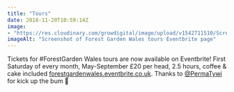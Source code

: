```yaml
---
title: "Tours"
date: 2018-11-20T10:59:14Z
image: 
- "https://res.cloudinary.com/growdigital/image/upload/v1542711510/Screen_Shot_2018-11-20_at_10.57.43_hvckfu.png"
imageAlt: "Screenshot of Forest Garden Wales tours Eventbrite page"
---
```


Tickets for #ForestGarden Wales tours are now available on Eventbrite! First Saturday of every month, May-September £20 per head, 2.5 hours, coffee & cake included [forestgardenwales.eventbrite.co.uk](https://forestgardenwales.eventbrite.co.uk). Thanks to [@PermaTywi](https://mobile.twitter.com/PermaTywi) for kick up the bum 🙂
